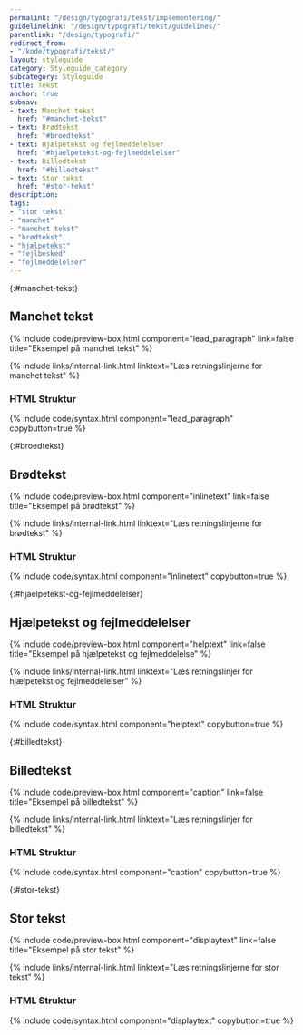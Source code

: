 ```yaml
---
permalink: "/design/typografi/tekst/implementering/"
guidelinelink: "/design/typografi/tekst/guidelines/"
parentlink: "/design/typografi/"
redirect_from:
- "/kode/typografi/tekst/"
layout: styleguide
category: Styleguide_category
subcategory: Styleguide
title: Tekst
anchor: true
subnav:
- text: Manchet tekst
  href: "#manchet-tekst"
- text: Brødtekst
  href: "#broedtekst"
- text: Hjælpetekst og fejlmeddelelser
  href: "#hjaelpetekst-og-fejlmeddelelser"
- text: Billedtekst
  href: "#billedtekst"
- text: Stor tekst
  href: "#stor-tekst"
description:
tags:
- "stor tekst"
- "manchet"
- "manchet tekst"
- "brødtekst"
- "hjælpetekst"
- "fejlbesked"
- "fejlmeddelelser"
---
```

{:#manchet-tekst}
## Manchet tekst

{% include code/preview-box.html component="lead_paragraph" link=false title="Eksempel på manchet tekst" %}

{% include links/internal-link.html linktext="Læs retningslinjerne for manchet tekst" %}

### HTML Struktur

{% include code/syntax.html component="lead_paragraph" copybutton=true %}

{:#broedtekst}
## Brødtekst

{% include code/preview-box.html component="inlinetext" link=false title="Eksempel på brødtekst" %}

{% include links/internal-link.html linktext="Læs retningslinjerne for brødtekst" %}

### HTML Struktur

{% include code/syntax.html component="inlinetext" copybutton=true %}

{:#hjaelpetekst-og-fejlmeddelelser}
## Hjælpetekst og fejlmeddelelser

{% include code/preview-box.html component="helptext" link=false title="Eksempel på hjælpetekst og fejlmeddelelse" %}

{% include links/internal-link.html linktext="Læs retningslinjer for hjælpetekst og fejlmeddelelser" %}

### HTML Struktur

{% include code/syntax.html component="helptext" copybutton=true %}

{:#billedtekst}
## Billedtekst

{% include code/preview-box.html component="caption" link=false title="Eksempel på billedtekst" %}

{% include links/internal-link.html linktext="Læs retningslinjer for billedtekst" %}

### HTML Struktur

{% include code/syntax.html component="caption" copybutton=true %}

{:#stor-tekst}
## Stor tekst

{% include code/preview-box.html component="displaytext" link=false title="Eksempel på stor tekst" %}

{% include links/internal-link.html linktext="Læs retningslinjerne for stor tekst" %}

### HTML Struktur

{% include code/syntax.html component="displaytext" copybutton=true %}
